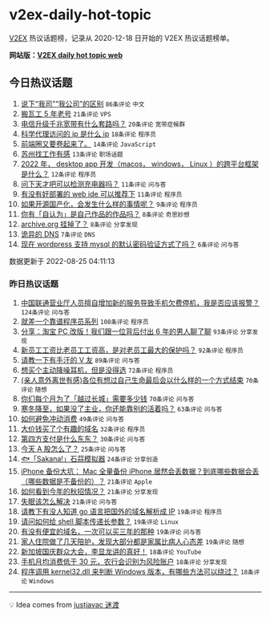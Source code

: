 # v2ex-daily-hot-topic

[V2EX](https://www.v2ex.com/) 热议话题榜，记录从 2020-12-18 日开始的 V2EX 热议话题榜单。

**网站版：[V2EX daily hot topic web](https://boojack.github.io/v2ex-daily-hot-topic-web/)**

## 今日热议话题

<!-- TODAY BEGIN -->

1. [说下“我司”“我公司”的区别](https://www.v2ex.com/t/875222) `86条评论` `中文`
1. [搬瓦工 5 年老号](https://www.v2ex.com/t/875217) `21条评论` `VPS`
1. [电信升级千兆宽带有什么套路吗？](https://www.v2ex.com/t/875246) `20条评论` `宽带症候群`
1. [科学代理访问的 ip 是什么 ip](https://www.v2ex.com/t/875243) `18条评论` `程序员`
1. [前端圈又要卷起来了。](https://www.v2ex.com/t/875242) `14条评论` `JavaScript`
1. [苏州找工作有感](https://www.v2ex.com/t/875265) `13条评论` `职场话题`
1. [2022 年， desktop app 开发（macos， windows， Linux ）的跨平台框架是什么？](https://www.v2ex.com/t/875271) `12条评论` `程序员`
1. [问下天才吧可以检测充电器吗？](https://www.v2ex.com/t/875253) `11条评论` `问与答`
1. [有没有好部署的 web ide 可以推荐下](https://www.v2ex.com/t/875223) `11条评论` `程序员`
1. [如果开源国产化，会发生什么样的事情呢？](https://www.v2ex.com/t/875213) `9条评论` `程序员`
1. [你有「自认为」是自己作品的作品吗？](https://www.v2ex.com/t/875264) `8条评论` `奇思妙想`
1. [archive.org 挂掉了？](https://www.v2ex.com/t/875214) `8条评论` `分享发现`
1. [诡异的 DNS](https://www.v2ex.com/t/875252) `7条评论` `DNS`
1. [现在 wordpress 支持 mysql 的默认密码验证方式了吗？](https://www.v2ex.com/t/875220) `6条评论` `问与答`

数据更新于 2022-08-25 04:11:13

<!-- TODAY END -->

### 昨日热议话题

<!-- YESTERDAY BEGIN -->

1. [中国联通营业厅人员擅自增加新的服务导致手机欠费停机，我是否应该报警？](https://www.v2ex.com/t/875036) `124条评论` `问与答`
1. [就差一个靠谱程序员系列](https://www.v2ex.com/t/874972) `108条评论` `程序员`
1. [分享：淘宝 PC 改版！我们跟一位背后付出 6 年的男人聊了聊](https://www.v2ex.com/t/874992) `93条评论` `分享发现`
1. [新员工工资比老员工工资高，是对老员工最大的保护吗？](https://www.v2ex.com/t/874950) `92条评论` `程序员`
1. [请教一下有手汗的 V 友](https://www.v2ex.com/t/874989) `89条评论` `问与答`
1. [想买个主动降噪耳机，但是没得选](https://www.v2ex.com/t/875009) `72条评论` `程序员`
1. [(亲人意外离世有感)各位有想过自己生命最后会以什么样的一个方式结束](https://www.v2ex.com/t/874969) `70条评论` `随想`
1. [你们每个月为了「越过长城」需要多少钱](https://www.v2ex.com/t/875097) `70条评论` `问与答`
1. [寒冬降至，如果没了主业，你还能靠别的活着吗？](https://www.v2ex.com/t/875014) `63条评论` `问与答`
1. [如何避免冲动消费](https://www.v2ex.com/t/875021) `49条评论` `问与答`
1. [大价钱买了个有趣的域名](https://www.v2ex.com/t/874959) `32条评论` `程序员`
1. [第四方支付是什么东东？](https://www.v2ex.com/t/875159) `30条评论` `问与答`
1. [今天 A 股怎么了？](https://www.v2ex.com/t/875084) `25条评论` `问与答`
1. [🐟「Sakana!」石蒜模拟器](https://www.v2ex.com/t/875119) `24条评论` `分享创造`
1. [iPhone 备份大坑： Mac 全量备份 iPhone 居然会丢数据？到底哪些数据会丢（哪些数据是不备份的）？](https://www.v2ex.com/t/875147) `21条评论` `Apple`
1. [如何看到今年的秋招情况？](https://www.v2ex.com/t/875031) `21条评论` `分享发现`
1. [失眠该怎么解决](https://www.v2ex.com/t/874964) `21条评论` `问与答`
1. [请教下有没人知道 go 语言把国外的域名解析成 IP](https://www.v2ex.com/t/875167) `19条评论` `程序员`
1. [请问如何给 shell 脚本传递长参数？](https://www.v2ex.com/t/875087) `19条评论` `Linux`
1. [有没有便宜的域名，一次可以买三年的那种](https://www.v2ex.com/t/874983) `19条评论` `问与答`
1. [家人住院做了几天陪护，发现大部分都是家属比病人心态差](https://www.v2ex.com/t/874978) `19条评论` `随想`
1. [新加坡国庆群众大会，李显龙讲的真好！](https://www.v2ex.com/t/875118) `18条评论` `YouTube`
1. [手机月均消费低于 30 元，农行会识别为风险账户](https://www.v2ex.com/t/875056) `18条评论` `分享发现`
1. [程序调用 kernel32.dll 来判断 Windows 版本，有哪些方法可以绕过？](https://www.v2ex.com/t/875026) `18条评论` `Windows`

<!-- YESTERDAY END -->

---

💡 Idea comes from [justjavac 迷渡](https://github.com/justjavac/)
